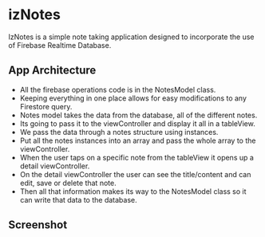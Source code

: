 # izNotes

IzNotes is a simple note taking application designed to incorporate the use of Firebase Realtime Database.

## App Architecture

- All the firebase operations code is in the NotesModel class.
- Keeping everything in one place allows for easy modifications to any Firestore query.
- Notes model takes the data from the database, all of the different notes.
- Its going to pass it to the viewController and display it all in a tableView.
- We pass the data through a notes structure using instances.  
- Put all the notes instances into an array and pass the whole array to the viewController.
- When the user taps on a specific note from the tableView it opens up a detail viewController.
- On the detail viewController the user can see the title/content and can edit, save or delete that note. 
- Then all that information makes its way to the NotesModel class so it can write that data to the database.

## Screenshot

[](ccc)





